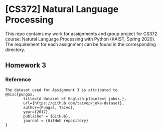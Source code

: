 # [CS372] Natural Language Processing
This repo contains my work for assignments and group project for CS372 course: Natural Language Processing with Python (KAIST, Spring 2020).
The requirement for each assignment can be found in the corresponding directory.

## Homework 3
### Reference

```
The dataset used for Assignment 3 is attributed to
@misc{pungas,
        title={A dataset of English plaintext jokes.},
        url={https://github.com/taivop/joke-dataset},
        author={Pungas, Taivo},
        year={2017},
        publisher = {GitHub},
        journal = {GitHub repository}
}
```
